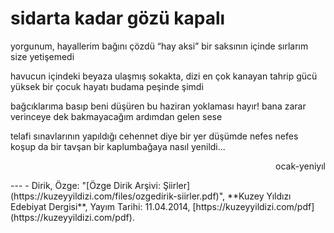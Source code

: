 # sidarta kadar gözü kapalı

yorgunum,
hayallerim bağını çözdü
“hay aksi” bir saksının içinde
sırlarım size yetişemedi

havucun içindeki beyaza ulaşmış
sokakta, dizi en çok kanayan
tahrip gücü yüksek bir çocuk
hayatı budama peşinde şimdi

bağcıklarıma basıp beni düşüren
bu haziran yoklaması
hayır! bana zarar verinceye dek
bakmayacağım ardımdan gelen sese

telafi sınavlarının yapıldığı
cehennet diye bir yer düşümde
nefes nefes koşup da bir tavşan
bir kaplumbağaya nasıl yenildi...


<div style="text-align: right"><p>ocak-yeniyıl</p></div>
---
- Dirik, Özge: "[Özge Dirik Arşivi: Şiirler](https://kuzeyyildizi.com/files/ozgedirik-siirler.pdf)", **Kuzey Yıldızı Edebiyat Dergisi**, Yayım Tarihi: 11.04.2014, [https://kuzeyyildizi.com/pdf](https://kuzeyyildizi.com/pdf).

